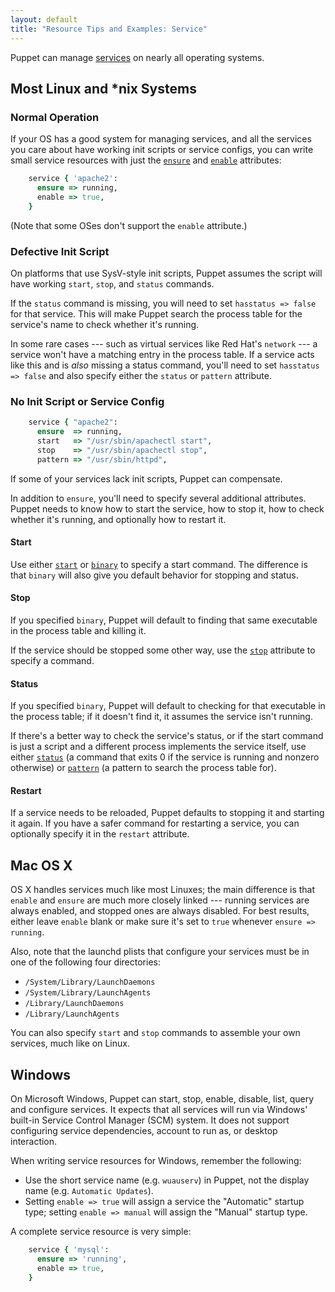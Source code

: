 ```yaml
---
layout: default
title: "Resource Tips and Examples: Service"
---
```


[service]: /references/3.7.latest/type.html#service
[ensure]: /references/3.7.latest/type.html#service-attribute-ensure
[enable]: /references/3.7.latest/type.html#service-attribute-enable
[start]: /references/3.7.latest/type.html#service-attribute-start
[binary]: /references/3.7.latest/type.html#service-attribute-binary
[stop]: /references/3.7.latest/type.html#service-attribute-stop
[status]: /references/3.7.latest/type.html#service-attribute-status
[pattern]: /references/3.7.latest/type.html#service-attribute-pattern


Puppet can manage [services][service] on nearly all operating systems.

## Most Linux and \*nix Systems

### Normal Operation

If your OS has a good system for managing services, and all the services you care about have working init scripts or service configs, you can write small service resources with just the [`ensure`][ensure] and [`enable`][enable] attributes:

~~~ ruby
    service { 'apache2':
      ensure => running,
      enable => true,
    }
~~~

(Note that some OSes don't support the `enable` attribute.)

### Defective Init Script

On platforms that use SysV-style init scripts, Puppet assumes the script will have working `start`, `stop`, and `status` commands.

If the `status` command is missing, you will need to set `hasstatus => false` for that service. This will make Puppet search the process table for the service's name to check whether it's running.

In some rare cases --- such as virtual services like Red Hat's `network` --- a service won't have a matching entry in the process table. If a service acts like this and is _also_ missing a status command, you'll need to set `hasstatus => false` and also specify either the `status` or `pattern` attribute.

### No Init Script or Service Config

~~~ ruby
    service { "apache2":
      ensure  => running,
      start   => "/usr/sbin/apachectl start",
      stop    => "/usr/sbin/apachectl stop",
      pattern => "/usr/sbin/httpd",
~~~

If some of your services lack init scripts, Puppet can compensate.

In addition to `ensure`, you'll need to specify several additional attributes. Puppet needs to know how to start the service, how to stop it, how to check whether it's running, and optionally how to restart it.

#### Start

Use either [`start`][start] or [`binary`][binary] to specify a start command. The difference is that `binary` will also give you default behavior for stopping and status.

#### Stop

If you specified `binary`, Puppet will default to finding that same executable in the process table and killing it.

If the service should be stopped some other way, use the [`stop`][stop] attribute to specify a command.

#### Status

If you specified `binary`, Puppet will default to checking for that executable in the process table; if it doesn't find it, it assumes the service isn't running.

If there's a better way to check the service's status, or if the start command is just a script and a different process implements the service itself, use either [`status`][status] (a command that exits 0 if the service is running and nonzero otherwise) or [`pattern`][pattern] (a pattern to search the process table for).

#### Restart

If a service needs to be reloaded, Puppet defaults to stopping it and starting it again. If you have a safer command for restarting a service, you can optionally specify it in the `restart` attribute.

## Mac OS X

OS X handles services much like most Linuxes; the main difference is that `enable` and `ensure` are much more closely linked --- running services are always enabled, and stopped ones are always disabled. For best results, either leave `enable` blank or make sure it's set to `true` whenever `ensure => running`.

Also, note that the launchd plists that configure your services must be in one of the following four directories:

* `/System/Library/LaunchDaemons`
* `/System/Library/LaunchAgents`
* `/Library/LaunchDaemons`
* `/Library/LaunchAgents`

You can also specify `start` and `stop` commands to assemble your own services, much like on Linux.

## Windows

On Microsoft Windows, Puppet can start, stop, enable, disable, list, query and configure services. It expects that all services will run via Windows' built-in Service Control Manager (SCM) system. It does not support configuring service dependencies, account to run as, or desktop interaction.

When writing service resources for Windows, remember the following:

* Use the short service name (e.g. `wuauserv`) in Puppet, not the display name (e.g. `Automatic Updates`).
* Setting `enable => true` will assign a service the "Automatic" startup type; setting `enable => manual` will assign the "Manual" startup type.

A complete service resource is very simple:

~~~ ruby
    service { 'mysql':
      ensure => 'running',
      enable => true,
    }
~~~

